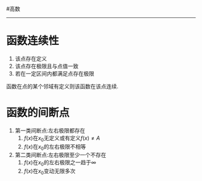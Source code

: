 #高数 

---
# 函数连续性

1. 该点存在定义
2. 该点存在极限且与点值一致
3. 若在一定区间内都满足点存在极限

函数在点的某个邻域有定义则该函数在该点连续.


# 函数的间断点

1. 第一类间断点:左右极限都存在
	1. $f(x)$在$x_0$无定义或有定义$f(x)\neq A$
	2. $f(x)$在$x_0$的左右极限不相等
2. 第二类间断点:左右极限至少一个不存在
	1. $f(x)$在$x_0$的左右极限之一趋于$\infty$
	2. $f(x)$在$x_0$变动无限多次




